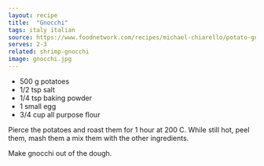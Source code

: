 ```yaml
---
layout: recipe
title:  "Gnocchi"
tags: italy italian
source: https://www.foodnetwork.com/recipes/michael-chiarello/potato-gnocchi-recipe-2011835
serves: 2-3
related: shrimp-gnocchi
image: gnocchi.jpg
---
```


* 500 g potatoes
* 1/2 tsp salt
* 1/4 tsp baking powder
* 1 small egg
* 3/4 cup all purpose flour

Pierce the potatoes and roast them for 1 hour at 200 C. While still hot, peel them, mash them a mix them with the other ingredients.

Make gnocchi out of the dough.
